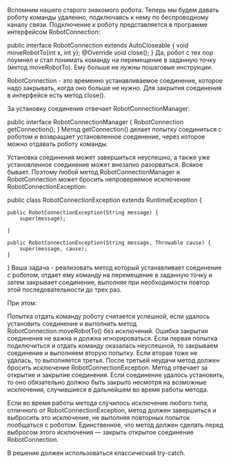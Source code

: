 Вспомним нашего старого знакомого робота. Теперь мы будем давать роботу команды удаленно, подключаясь к нему по беспроводному 
каналу связи.
Подключение к роботу представляется в программе интерфейсом RobotConnection:

public interface RobotConnection extends AutoCloseable {
void moveRobotTo(int x, int y);
@Override
void close();
}
Да, робот с тех пор поумнел и стал понимать команду на перемещение в заданную точку (метод moveRobotTo). 
Ему больше не нужны пошаговые инструкции.

RobotConnection - это временно устанавливаемое соединение, которое надо закрывать, когда оно больше не нужно. 
Для закрытия соединения в интерфейсе есть метод close().

За установку соединения отвечает RobotConnectionManager:

public interface RobotConnectionManager {
RobotConnection getConnection();
}
Метод getConnection() делает попытку соединиться с роботом и возвращает установленное соединение, 
через которое можно отдавать роботу команды.

Установка соединения может завершиться неуспешно, а также уже установленное соединение может внезапно разорваться. 
Всякое бывает. 
Поэтому любой метод RobotConnectionManager и RobotConnection может бросить непроверяемое исключение RobotConnectionException:

public class RobotConnectionException extends RuntimeException {

    public RobotConnectionException(String message) {
        super(message);

    }

    public RobotConnectionException(String message, Throwable cause) {
        super(message, cause);
    }
}
Ваша задача - реализовать метод который устанавливает соединение с роботом, отдает ему команду на перемещение в заданную точку 
и затем закрывает соединение, выполняя при необходимости повтор этой последовательности до трех раз.

При этом:

Попытка отдать команду роботу считается успешной, если удалось установить соединение и выполнить метод RobotConnection.moveRobotTo() 
без исключений. Ошибка закрытия соединения не важна и должна игнорироваться.
Если первая попытка подключиться и отдать команду оказалась неуспешной, то закрываем соединение и выполняем вторую попытку. 
Если вторая тоже не удалась, то выполняется третья. После третьей неудачи метод должен бросить исключение RobotConnectionException.
Метод отвечает за открытие и закрытие соединения. Если соединение удалось установить, 
то оно обязательно должно быть закрыто несмотря на возможные исключения, случившиеся в дальнейшем во время работы метода.

Если во время работы метода случилось исключение любого типа, отличного от RobotConnectionException, 
метод должен завершиться и выбросить это исключение, не выполняя повторных попыток пообщаться с роботом. 
Единственное, что метод должен сделать перед выбросом этого исключения — закрыть открытое соединение RobotConnection.

В решение должен использоваться классический try-catch.